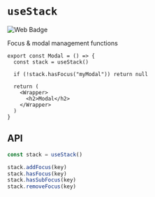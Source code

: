 # `useStack`

![Web Badge](https://img.shields.io/badge/-Web-blueviolet)

Focus & modal management functions

```tsx
export const Modal = () => {
  const stack = useStack()

  if (!stack.hasFocus("myModal")) return null

  return (
    <Wrapper>
      <h2>Modal</h2>
    </Wrapper>
  )
}
```

## API

```ts
const stack = useStack()

stack.addFocus(key)
stack.hasFocus(key)
stack.hasSubFocus(key)
stack.removeFocus(key)
```
